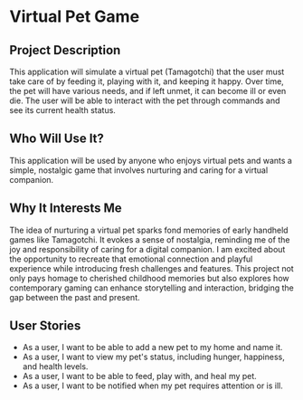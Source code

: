 # Virtual Pet Game

## Project Description

This application will simulate a virtual pet (Tamagotchi) that the user must take care of by feeding it, playing with it, and keeping it happy. Over time, the pet will have various needs, and if left unmet, it can become ill or even die. The user will be able to interact with the pet through commands and see its current health status.

## Who Will Use It?

This application will be used by anyone who enjoys virtual pets and wants a simple, nostalgic game that involves nurturing and caring for a virtual companion.

## Why It Interests Me

The idea of nurturing a virtual pet sparks fond memories of early handheld games like Tamagotchi. It evokes a sense of nostalgia, reminding me of the joy and responsibility of caring for a digital companion. I am excited about the opportunity to recreate that emotional connection and playful experience while introducing fresh challenges and features. This project not only pays homage to cherished childhood memories but also explores how contemporary gaming can enhance storytelling and interaction, bridging the gap between the past and present.

## User Stories

- As a user, I want to be able to add a new pet to my home and name it.
- As a user, I want to view my pet's status, including hunger, happiness, and health levels.
- As a user, I want to be able to feed, play with, and heal my pet.
- As a user, I want to be notified when my pet requires attention or is ill.
